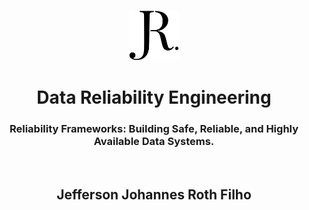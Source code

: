 <br />
<p align="center">
  <a href="https://github.com/jeffersonroth">
    <img src="https://raw.githubusercontent.com/jeffersonroth/common-assets/main/assets/images/logo.svg" alt="Logo" width="80" height="80">
  </a>
  <h1 align="center">Data Reliability Engineering</h1>
  <h3 align="center">Reliability Frameworks: Building Safe, Reliable, and Highly Available Data Systems.</h3>
  <br />
  <h2 align="center">Jefferson Johannes Roth Filho</h2>
</p>
